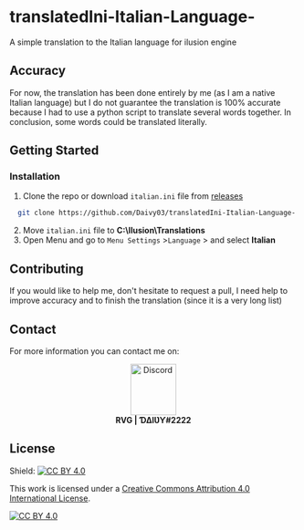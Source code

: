 # translatedIni-Italian-Language-
A simple translation to the Italian language for ilusion engine

## Accuracy
For now, the translation has been done entirely by me (as I am a native Italian language) but I do not guarantee the translation is 100% accurate because I had to use a python script to translate several words together. In conclusion, some words could be translated literally.

## Getting Started
### Installation
1. Clone the repo or download `italian.ini` file from <a href="https://github.com/Daivy03/translatedIni-Italian-Language-/releases">releases</a>
 ```sh
   git clone https://github.com/Daivy03/translatedIni-Italian-Language-.git
   ```
2. Move `italian.ini` file to <b>C:\Ilusion\Translations</b>
3. Open Menu and go to `Menu Settings` >`Language` > and select <b>Italian</b>


## Contributing
If you would like to help me, don't hesitate to request a pull, I need help to improve accuracy and to finish the translation (since it is a very long list)

## Contact
For more information you can contact me on:
<br/>
<!-- Discord Logo -->
<p align="center">
<img src="https://discord.com/assets/f9bb9c4af2b9c32a2c5ee0014661546d.png" width="80" height="90" alt=Discord>
<br/><b>RVG | Ɗ∆IƲƳ#2222</b>
</p>

## License
Shield: [![CC BY 4.0][cc-by-shield]][cc-by]

This work is licensed under a
[Creative Commons Attribution 4.0 International License][cc-by].

[![CC BY 4.0][cc-by-image]][cc-by]

[cc-by]: http://creativecommons.org/licenses/by/4.0/
[cc-by-image]: https://i.creativecommons.org/l/by/4.0/88x31.png
[cc-by-shield]: https://img.shields.io/badge/License-CC%20BY%204.0-lightgrey.svg
